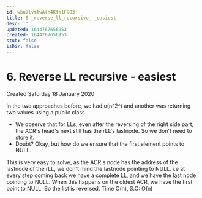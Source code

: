 ```yaml
---
id: wbu7lvmtwAln4Kfe1F9O3
title: 6 _reverse_ll_recursive_ _easiest
desc: ''
updated: 1644767656953
created: 1644767656953
stub: false
isDir: false
---
```

# 6. Reverse LL recursive - easiest
Created Saturday 18 January 2020

In the two approaches before, we had o(n^2^) and another was returning two values using a public class.

* We observe that for LLs, even after the reversing of the right side part, the ACR's head's next still has the rLL's lastnode. So we don't need to store it.
* Doubt? Okay, but how do we ensure that the first element points to NULL.

This is very easy to solve, as the ACR's node has the address of the lastnode of the rLL, we don't mind the lastnode pointing to NULL. 
i.e at every step coming back we have a complete LL, and we have the last node pointing to NULL.
When this happens on the oldest ACR, we have the first point to NULL. So the list is reversed.
Time O(n), S.C:  O(n)


